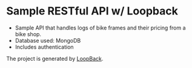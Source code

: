 # Sample RESTful API w/ Loopback

- Sample API that handles logs of bike frames and their pricing from a bike shop.
- Database used: MongoDB
- Includes authentication

The project is generated by [LoopBack](http://loopback.io).
